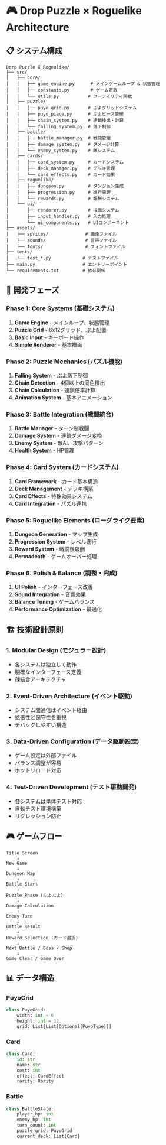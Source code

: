 # 🎮 Drop Puzzle × Roguelike Architecture

## 📋 システム構成

```
Dorp Puzzle X Rogeulike/
├── src/
│   ├── core/
│   │   ├── game_engine.py      # メインゲームループ & 状態管理
│   │   ├── constants.py        # ゲーム定数
│   │   └── utils.py           # ユーティリティ関数
│   ├── puzzle/
│   │   ├── puyo_grid.py       # ぷよグリッドシステム
│   │   ├── puyo_piece.py      # ぷよピース管理
│   │   ├── chain_system.py    # 連鎖検出・計算
│   │   └── falling_system.py  # 落下制御
│   ├── battle/
│   │   ├── battle_manager.py  # 戦闘管理
│   │   ├── damage_system.py   # ダメージ計算
│   │   └── enemy_system.py    # 敵システム
│   ├── cards/
│   │   ├── card_system.py     # カードシステム
│   │   ├── deck_manager.py    # デッキ管理
│   │   └── card_effects.py    # カード効果
│   ├── roguelike/
│   │   ├── dungeon.py         # ダンジョン生成
│   │   ├── progression.py     # 進行管理
│   │   └── rewards.py         # 報酬システム
│   └── ui/
│       ├── renderer.py        # 描画システム
│       ├── input_handler.py   # 入力処理
│       └── ui_components.py   # UIコンポーネント
├── assets/
│   ├── sprites/              # 画像ファイル
│   ├── sounds/               # 音声ファイル
│   └── fonts/                # フォントファイル
├── tests/
│   └── test_*.py            # テストファイル
├── main.py                  # エントリーポイント
└── requirements.txt         # 依存関係
```

## 🎯 開発フェーズ

### Phase 1: Core Systems (基礎システム)
1. **Game Engine** - メインループ、状態管理
2. **Puzzle Grid** - 6x12グリッド、ぷよ配置
3. **Basic Input** - キーボード操作
4. **Simple Renderer** - 基本描画

### Phase 2: Puzzle Mechanics (パズル機能)
1. **Falling System** - ぷよ落下制御
2. **Chain Detection** - 4個以上の同色検出
3. **Chain Calculation** - 連鎖倍率計算
4. **Animation System** - 基本アニメーション

### Phase 3: Battle Integration (戦闘統合)
1. **Battle Manager** - ターン制戦闘
2. **Damage System** - 連鎖ダメージ変換
3. **Enemy System** - 敵AI、攻撃パターン
4. **Health System** - HP管理

### Phase 4: Card System (カードシステム)
1. **Card Framework** - カード基本構造
2. **Deck Management** - デッキ構築
3. **Card Effects** - 特殊効果システム
4. **Card Integration** - パズル連携

### Phase 5: Roguelike Elements (ローグライク要素)
1. **Dungeon Generation** - マップ生成
2. **Progression System** - レベル進行
3. **Reward System** - 戦闘後報酬
4. **Permadeath** - ゲームオーバー処理

### Phase 6: Polish & Balance (調整・完成)
1. **UI Polish** - インターフェース改善
2. **Sound Integration** - 音響効果
3. **Balance Tuning** - ゲームバランス
4. **Performance Optimization** - 最適化

## 🏗️ 技術設計原則

### 1. **Modular Design (モジュラー設計)**
- 各システムは独立して動作
- 明確なインターフェース定義
- 疎結合アーキテクチャ

### 2. **Event-Driven Architecture (イベント駆動)**
- システム間通信はイベント経由
- 拡張性と保守性を重視
- デバッグしやすい構造

### 3. **Data-Driven Configuration (データ駆動設定)**
- ゲーム設定は外部ファイル
- バランス調整が容易
- ホットリロード対応

### 4. **Test-Driven Development (テスト駆動開発)**
- 各システムは単体テスト対応
- 自動テスト環境構築
- リグレッション防止

## 🎮 ゲームフロー

```
Title Screen
    ↓
New Game
    ↓
Dungeon Map
    ↓
Battle Start
    ↓
Puzzle Phase (ぷよぷよ)
    ↓
Damage Calculation
    ↓
Enemy Turn
    ↓
Battle Result
    ↓
Reward Selection (カード選択)
    ↓
Next Battle / Boss / Shop
    ↓
Game Clear / Game Over
```

## 📊 データ構造

### PuyoGrid
```python
class PuyoGrid:
    width: int = 6
    height: int = 12
    grid: List[List[Optional[PuyoType]]]
```

### Card
```python
class Card:
    id: str
    name: str
    cost: int
    effect: CardEffect
    rarity: Rarity
```

### Battle
```python
class BattleState:
    player_hp: int
    enemy_hp: int
    turn_count: int
    puzzle_grid: PuyoGrid
    current_deck: List[Card]
```